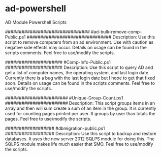 ad-powershell
=============

AD Module Powershell Scripts

###############################
#ad-bulk-remove-comp-Public.ps1
###############################
Description:
Use this script to remove computers from an ad environment. Use with caution as negative side effects may occur.
Details on usage can be found in the scripts comments. Feel free to use/modify the scripts.

#####################
#Comp-Info-Public.ps1
#####################
Description:
Use this script to query AD and get a list of computer names, the operating system, and last login date. 
Currently there is a bug with the last login date but I hope to get that fixed soon.
Details on usage can be found in the scripts comments. Feel free to use/modify the scripts.

#######################
#Unique-Group-Count.ps1
#######################
Description:
This script groups items in an array and then will sum create a sum of an item in the group.
It is currently used for counting pages printed per user. It groups by user than totals the pages.
Feel free to use/modify the scripts.

##################
#dbmigration-public.ps1                                                          
##################
Description: 
Use this script to backup and restore databases. It uses the new server 2012 SQLPS module for doing this.
The SQLPS module makes life much easier that SMO. Feel free to use/modify the scripts.
